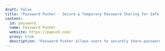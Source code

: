 ```yaml
---
draft: false
title: "Password Pusher - Secure & Temporary Password Sharing for Safe Online Communication"
content:
  id: password
  name: Password Pusher
  website: https://pwpush.com/
  proxy: true
  description: "Password Pusher allows users to securely share passwords and sensitive data through one-time-use URLs that expire after a certain time or number of views, ensuring privacy and control."
---
```

